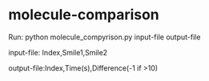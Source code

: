 # molecule-comparison

Run: python molecule_compyrison.py input-file output-file

input-file: Index,Smile1,Smile2

output-file:Index,Time(s),Difference(-1 if >10)